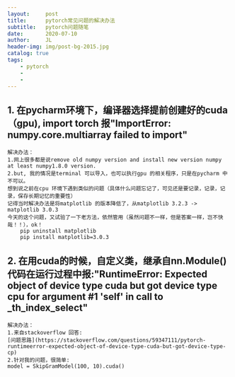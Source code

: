 ```yaml
---
layout:     post
title:      pytorch常见问题的解决办法
subtitle:   pytorch问题随笔
date:       2020-07-10
author:     JL
header-img: img/post-bg-2015.jpg
catalog: true
tags:
    - pytorch
    - 
    - 
---
```


## 1. 在pycharm环境下，编译器选择提前创建好的cuda（gpu), import torch 报"ImportError: numpy.core.multiarray failed to import"

	解决办法：     
	1.网上很多都是说remove old numpy version and install new version numpy at least numpy1.8.0 version.  
	2.but, 我的情况是terminal 可以导入，也可以执行gpu 的相关程序，只是在pycharm 中不可以。  
	想到说之前在cpu 环境下遇到类似的问题（具体什么问题忘记了，可见还是要记录，记录，记录，保存长期记忆的重要性）  
	记得当时解决办法是将matplotlib 的版本降低了，从matplotlib 3.2.3 -> matplotlib 3.0.3   
	今天的这个问题，又试验了一下老方法，依然管用（虽然问题不一样，但是答案一样，岂不快哉！！），ok！  
		pip uninstall matplotlib  
		pip install matplotlib=3.0.3  


## 2. 在用cuda的时候，自定义类，继承自nn.Module() 代码在运行过程中报:"RuntimeError: Expected object of device type cuda but got device type cpu for argument #1 'self' in call to _th_index_select"  
	解决办法：  
	1.来自stackoverflow 回答:     
	[问题思路](https://stackoverflow.com/questions/59347111/pytorch-runtimeerror-expected-object-of-device-type-cuda-but-got-device-type-cp)  
	2.针对我的问题，很简单:   
	model = SkipGramModel(100, 10).cuda()  
